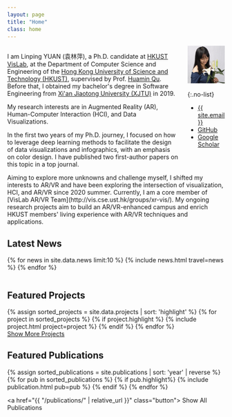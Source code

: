 ```yaml
---
layout: page
title: "Home"
class: home
---
```


<div class="columns" markdown="1">

<div class="intro" markdown="1">

I am Linping YUAN (袁林萍), a Ph.D. candidate at [HKUST VisLab](http://vis.cse.ust.hk/), at the Department of Computer Science and Engineering of the [Hong Kong University of Science and Technology (HKUST)](https://hkust.edu.hk/), supervised by Prof. [Huamin Qu](http://www.huamin.org/). Before that, I obtained my bachelor's degree in Software Engineering from [Xi'an Jiaotong University (XJTU)](http://en.xjtu.edu.cn/) in 2019.

My research interests are in Augmented Reality (AR), Human-Computer Interaction (HCI), and Data Visualizations. 

In the first two years of my Ph.D. journey, I focused on how to leverage deep learning methods to facilitate the design of data visualizations and infographics, with an emphasis on color design. I have published two first-author papers on this topic in a top journal.

</div>

<div class="me" markdown="1">
<picture>
  <source srcset='/images/linping_profile.png' type='image/png' />
  <img
    src='/images/linping_profile.png'
    alt='Linping YUAN'>
</picture>

{:.no-list}
<!-- find icons here: https://www.angularjswiki.com/fontawesome/ -->
* <i class="fa fa-envelope"></i> <a href="mailto:{{ site.email }}"> {{ site.email }}</a>
* <i class="fab fa-github"></i> <a href="{{site.github_url}}"> GitHub</a>
* <i class="fab fa-google"></i> <a href="{{site.google_scholar_url}}">Google Scholar</a>
</div>

</div>

<div class="columns" markdown="1"> 
<div class="intro" markdown="1">
Aiming to explore more unknowns and challenge myself, I shifted my interests to AR/VR and have been exploring the intersection of visualization, HCI, and AR/VR since 2020 summer. Currently, I am a core member of [VisLab AR/VR Team](http://vis.cse.ust.hk/groups/xr-vis/). My ongoing research projects aim to build an AR/VR-enhanced campus and enrich HKUST members' living experience with AR/VR techniques and applications.
</div>
</div>

## Latest News

<div class="news" markdown="1">
<table>
<tbody>
{% for news in site.data.news limit:10 %}
  {% include news.html travel=news %}
{% endfor %}
</tbody>
</table>
</div>


## Featured Projects

<div class="featured-projects">
  {% assign sorted_projects = site.data.projects | sort: 'highlight' %}
  {% for project in sorted_projects %}
    {% if project.highlight %}
      {% include project.html project=project %}
    {% endif %}
  {% endfor %}
</div>
<a href="{{ "/projects/" | relative_url }}" class="button">
  <i class="fas fa-chevron-circle-right"></i>
  Show More Projects
</a>

## Featured Publications

<!-- style 1: with border -->
<div class="pubs">
  {% assign sorted_publications = site.publications | sort: 'year' | reverse %}
  {% for pub in sorted_publications %}
    {% if pub.highlight%}
      {% include publication.html pub=pub %}
    {% endif %}
  {% endfor %}
</div>

<!-- style 2: simple; don't delete-->
<!-- <div class="featured-publications">
  {% assign sorted_publications = site.publications | sort: 'year' | reverse %}
  {% for pub in sorted_publications %}
    {% if pub.highlight%}
      <div class="publication pubs">
        {% if pub.doi %}
        <a href="https://doi.org/{{ pub.doi }}" target="_blank"><span class="pub-title">{{ pub.title }}</span>.</a>
        {% elsif pub.pdf %}
        <a href="{{ pub.pdf }}" target="_blank"><span class="pub-title">{{ pub.title }}</span>.</a>
        {% endif %}
        <div class="authors">
          {% for author in pub.authors %}
            {% include person.html person=author %}
            {% unless forloop.last %}, {% endunless %}
          {% endfor %}.
          <br/><i>{{ pub.venue }}</i>, {{ pub.year }}.
          {% if pub.type[0]=="Poster" %} (Poster)
          {% elsif pub.type[0] == "Notes" %} (Notes)
          {% elsif pub.note %} ({{ pub.note }})
          {% endif %}
          {% for award in pub.awards %}
            <br/><span class="award"><i class="fas fa-{% if award == "Best Paper Award" %}trophy{% else %}award{% endif %}" aria-hidden="true"></i> {{ award }}</span>
          {% endfor %}
        </div>
      </div>
    {% endif %}
  {% endfor %}
</div> -->


<a href="{{ "/publications/" | relative_url }}" class="button">
  <i class="fas fa-chevron-circle-right"></i>
  Show All Publications
</a>
